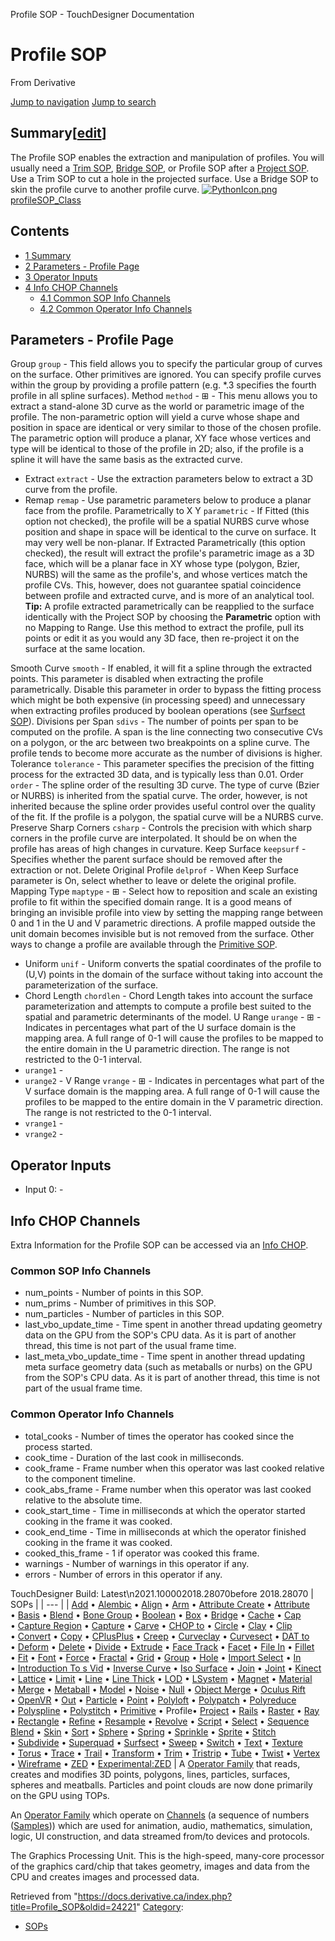 

Profile SOP - TouchDesigner Documentation




# Profile SOP
From Derivative

[Jump to navigation](#mw-head)
[Jump to search](#searchInput)
## Summary[[edit](https://docs.derivative.ca/index.php?title=Template:Summary&action=edit&section=T-1 "Edit section: Summary")]
The Profile SOP enables the extraction and manipulation of profiles.
You will usually need a [Trim SOP](Trim_SOP.html "Trim SOP"), [Bridge SOP](Bridge_SOP.html "Bridge SOP"), or Profile SOP after a [Project SOP](Project_SOP.html "Project SOP"). Use a Trim SOP to cut a hole in the projected surface. Use a Bridge SOP to skin the profile curve to another profile curve.
[![PythonIcon.png](images/c/c2/PythonIcon.png)](File_PythonIcon.html)[profileSOP\_Class](https://docs.derivative.ca/ProfileSOP_Class "ProfileSOP Class")
## Contents
* [1 Summary](#Summary)
* [2 Parameters - Profile Page](#Parameters_-_Profile_Page)
* [3 Operator Inputs](#Operator_Inputs)
* [4 Info CHOP Channels](#Info_CHOP_Channels)
  + [4.1 Common SOP Info Channels](#Common_SOP_Info_Channels)
  + [4.2 Common Operator Info Channels](#Common_Operator_Info_Channels)
  

## Parameters - Profile Page
Group `group` - This field allows you to specify the particular group of curves on the surface. Other primitives are ignored. You can specify profile curves within the group by providing a profile pattern (e.g. \*.3 specifies the fourth profile in all spline surfaces).
Method `method` - ⊞ - This menu allows you to extract a stand-alone 3D curve as the world or parametric image of the profile. The non-parametric option will yield a curve whose shape and position in space are identical or very similar to those of the chosen profile. The parametric option will produce a planar, XY face whose vertices and type will be identical to those of the profile in 2D; also, if the profile is a spline it will have the same basis as the extracted curve.
* Extract `extract` - Use the extraction parameters below to extract a 3D curve from the profile.
* Remap `remap` - Use parametric parameters below to produce a planar face from the profile.
Parametrically to X Y `parametric` - If Fitted (this option not checked), the profile will be a spatial NURBS curve whose position and shape in space will be identical to the curve on surface. It may very well be non-planar. If Extracted Parametrically (this option checked), the result will extract the profile's parametric image as a 3D face, which will be a planar face in XY whose type (polygon, Bzier, NURBS) will the same as the profile's, and whose vertices match the profile CVs. This, however, does not guarantee spatial coincidence between profile and extracted curve, and is more of an analytical tool.
**Tip:** A profile extracted parametrically can be reapplied to the surface identically with the Project SOP by choosing the **Parametric** option with no Mapping to Range. Use this method to extract the profile, pull its points or edit it as you would any 3D face, then re-project it on the surface at the same location.

Smooth Curve `smooth` - If enabled, it will fit a spline through the extracted points. This parameter is disabled when extracting the profile parametrically. Disable this parameter in order to bypass the fitting process which might be both expensive (in processing speed) and unnecessary when extracting profiles produced by boolean operations (see [Surfsect SOP](Surfsect_SOP.html "Surfsect SOP")).
Divisions per Span `sdivs` - The number of points per span to be computed on the profile. A span is the line connecting two consecutive CVs on a polygon, or the arc between two breakpoints on a spline curve. The profile tends to become more accurate as the number of divisions is higher.
Tolerance `tolerance` - This parameter specifies the precision of the fitting process for the extracted 3D data, and is typically less than 0.01.
Order `order` - The spline order of the resulting 3D curve. The type of curve (Bzier or NURBS) is inherited from the spatial curve. The order, however, is not inherited because the spline order provides useful control over the quality of the fit. If the profile is a polygon, the spatial curve will be a NURBS curve.
Preserve Sharp Corners `csharp` - Controls the precision with which sharp corners in the profile curve are interpolated. It should be on when the profile has areas of high changes in curvature.
Keep Surface `keepsurf` - Specifies whether the parent surface should be removed after the extraction or not.
Delete Original Profile `delprof` - When Keep Surface parameter is On, select whether to leave or delete the original profile.
Mapping Type `maptype` - ⊞ - Select how to reposition and scale an existing profile to fit within the specified domain range. It is a good means of bringing an invisible profile into view by setting the mapping range between 0 and 1 in the U and V parametric directions. A profile mapped outside the unit domain becomes invisible but is not removed from the surface. Other ways to change a profile are available through the [Primitive SOP](Primitive_SOP.html "Primitive SOP").
* Uniform `unif` - Uniform converts the spatial coordinates of the profile to (U,V) points in the domain of the surface without taking into account the parameterization of the surface.
* Chord Length `chordlen` - Chord Length takes into account the surface parameterization and attempts to compute a profile best suited to the spatial and parametric determinants of the model.
U Range `urange` - ⊞ - Indicates in percentages what part of the U surface domain is the mapping area. A full range of 0-1 will cause the profiles to be mapped to the entire domain in the U parametric direction. The range is not restricted to the 0-1 interval.
* `urange1` -
* `urange2` -
V Range `vrange` - ⊞ - Indicates in percentages what part of the V surface domain is the mapping area. A full range of 0-1 will cause the profiles to be mapped to the entire domain in the V parametric direction. The range is not restricted to the 0-1 interval.
* `vrange1` -
* `vrange2` -
  

## Operator Inputs
* Input 0:  -
  

## Info CHOP Channels
Extra Information for the Profile SOP can be accessed via an [Info CHOP](Info_CHOP.html "Info CHOP").

### Common SOP Info Channels
* num\_points - Number of points in this SOP.
* num\_prims - Number of primitives in this SOP.
* num\_particles - Number of particles in this SOP.
* last\_vbo\_update\_time - Time spent in another thread updating geometry data on the GPU from the SOP's CPU data. As it is part of another thread, this time is not part of the usual frame time.
* last\_meta\_vbo\_update\_time - Time spent in another thread updating meta surface geometry data (such as metaballs or nurbs) on the GPU from the SOP's CPU data. As it is part of another thread, this time is not part of the usual frame time.
### Common Operator Info Channels
* total\_cooks - Number of times the operator has cooked since the process started.
* cook\_time - Duration of the last cook in milliseconds.
* cook\_frame - Frame number when this operator was last cooked relative to the component timeline.
* cook\_abs\_frame - Frame number when this operator was last cooked relative to the absolute time.
* cook\_start\_time - Time in milliseconds at which the operator started cooking in the frame it was cooked.
* cook\_end\_time - Time in milliseconds at which the operator finished cooking in the frame it was cooked.
* cooked\_this\_frame - 1 if operator was cooked this frame.
* warnings - Number of warnings in this operator if any.
* errors - Number of errors in this operator if any.
  
TouchDesigner Build: Latest\n2021.100002018.28070before 2018.28070
| SOPs |
| --- |
| [Add](Add_SOP.html "Add SOP") • [Alembic](Alembic_SOP.html "Alembic SOP") • [Align](Align_SOP.html "Align SOP") • [Arm](Arm_SOP.html "Arm SOP") • [Attribute Create](Attribute_Create_SOP.html "Attribute Create SOP") • [Attribute](Attribute_SOP.html "Attribute SOP") • [Basis](Basis_SOP.html "Basis SOP") • [Blend](Blend_SOP.html "Blend SOP") • [Bone Group](Bone_Group_SOP.html "Bone Group SOP") • [Boolean](Boolean_SOP.html "Boolean SOP") • [Box](Box_SOP.html "Box SOP") • [Bridge](Bridge_SOP.html "Bridge SOP") • [Cache](Cache_SOP.html "Cache SOP") • [Cap](Cap_SOP.html "Cap SOP") • [Capture Region](Capture_Region_SOP.html "Capture Region SOP") • [Capture](Capture_SOP.html "Capture SOP") • [Carve](Carve_SOP.html "Carve SOP") • [CHOP to](CHOP_to_SOP.html "CHOP to SOP") • [Circle](Circle_SOP.html "Circle SOP") • [Clay](Clay_SOP.html "Clay SOP") • [Clip](Clip_SOP.html "Clip SOP") • [Convert](Convert_SOP.html "Convert SOP") • [Copy](Copy_SOP.html "Copy SOP") • [CPlusPlus](CPlusPlus_SOP.html "CPlusPlus SOP") • [Creep](Creep_SOP.html "Creep SOP") • [Curveclay](Curveclay_SOP.html "Curveclay SOP") • [Curvesect](Curvesect_SOP.html "Curvesect SOP") • [DAT to](DAT_to_SOP.html "DAT to SOP") • [Deform](Deform_SOP.html "Deform SOP") • [Delete](Delete_SOP.html "Delete SOP") • [Divide](Divide_SOP.html "Divide SOP") • [Extrude](Extrude_SOP.html "Extrude SOP") • [Face Track](Face_Track_SOP.html "Face Track SOP") • [Facet](Facet_SOP.html "Facet SOP") • [File In](File_In_SOP.html "File In SOP") • [Fillet](Fillet_SOP.html "Fillet SOP") • [Fit](Fit_SOP.html "Fit SOP") • [Font](Font_SOP.html "Font SOP") • [Force](Force_SOP.html "Force SOP") • [Fractal](Fractal_SOP.html "Fractal SOP") • [Grid](Grid_SOP.html "Grid SOP") • [Group](Group_SOP.html "Group SOP") • [Hole](Hole_SOP.html "Hole SOP") • [Import Select](Import_Select_SOP.html "Import Select SOP") • [In](In_SOP.html "In SOP") • [Introduction To s Vid](Introduction_To_SOPs_Vid.html "Introduction To SOPs Vid") • [Inverse Curve](Inverse_Curve_SOP.html "Inverse Curve SOP") • [Iso Surface](Iso_Surface_SOP.html "Iso Surface SOP") • [Join](Join_SOP.html "Join SOP") • [Joint](Joint_SOP.html "Joint SOP") • [Kinect](Kinect_SOP.html "Kinect SOP") • [Lattice](Lattice_SOP.html "Lattice SOP") • [Limit](Limit_SOP.html "Limit SOP") • [Line](Line_SOP.html "Line SOP") • [Line Thick](Line_Thick_SOP.html "Line Thick SOP") • [LOD](LOD_SOP.html "LOD SOP") • [LSystem](LSystem_SOP.html "LSystem SOP") • [Magnet](Magnet_SOP.html "Magnet SOP") • [Material](Material_SOP.html "Material SOP") • [Merge](Merge_SOP.html "Merge SOP") • [Metaball](Metaball_SOP.html "Metaball SOP") • [Model](Model_SOP.html "Model SOP") • [Noise](Noise_SOP.html "Noise SOP") • [Null](Null_SOP.html "Null SOP") • [Object Merge](Object_Merge_SOP.html "Object Merge SOP") • [Oculus Rift](Oculus_Rift_SOP.html "Oculus Rift SOP") • [OpenVR](OpenVR_SOP.html "OpenVR SOP") • [Out](Out_SOP.html "Out SOP") • [Particle](Particle_SOP.html "Particle SOP") • [Point](Point_SOP.html "Point SOP") • [Polyloft](Polyloft_SOP.html "Polyloft SOP") • [Polypatch](Polypatch_SOP.html "Polypatch SOP") • [Polyreduce](Polyreduce_SOP.html "Polyreduce SOP") • [Polyspline](Polyspline_SOP.html "Polyspline SOP") • [Polystitch](Polystitch_SOP.html "Polystitch SOP") • [Primitive](Primitive_SOP.html "Primitive SOP") • Profile• [Project](Project_SOP.html "Project SOP") • [Rails](Rails_SOP.html "Rails SOP") • [Raster](Raster_SOP.html "Raster SOP") • [Ray](Ray_SOP.html "Ray SOP") • [Rectangle](Rectangle_SOP.html "Rectangle SOP") • [Refine](Refine_SOP.html "Refine SOP") • [Resample](Resample_SOP.html "Resample SOP") • [Revolve](Revolve_SOP.html "Revolve SOP") • [Script](Script_SOP.html "Script SOP") • [Select](Select_SOP.html "Select SOP") • [Sequence Blend](Sequence_Blend_SOP.html "Sequence Blend SOP") • [Skin](Skin_SOP.html "Skin SOP") • [Sort](Sort_SOP.html "Sort SOP") • [Sphere](Sphere_SOP.html "Sphere SOP") • [Spring](Spring_SOP.html "Spring SOP") • [Sprinkle](Sprinkle_SOP.html "Sprinkle SOP") • [Sprite](Sprite_SOP.html "Sprite SOP") • [Stitch](Stitch_SOP.html "Stitch SOP") • [Subdivide](Subdivide_SOP.html "Subdivide SOP") • [Superquad](Superquad_SOP.html "Superquad SOP") • [Surfsect](Surfsect_SOP.html "Surfsect SOP") • [Sweep](Sweep_SOP.html "Sweep SOP") • [Switch](Switch_SOP.html "Switch SOP") • [Text](Text_SOP.html "Text SOP") • [Texture](Texture_SOP.html "Texture SOP") • [Torus](Torus_SOP.html "Torus SOP") • [Trace](Trace_SOP.html "Trace SOP") • [Trail](Trail_SOP.html "Trail SOP") • [Transform](Transform_SOP.html "Transform SOP") • [Trim](Trim_SOP.html "Trim SOP") • [Tristrip](Tristrip_SOP.html "Tristrip SOP") • [Tube](Tube_SOP.html "Tube SOP") • [Twist](Twist_SOP.html "Twist SOP") • [Vertex](Vertex_SOP.html "Vertex SOP") • [Wireframe](Wireframe_SOP.html "Wireframe SOP") • [ZED](ZED_SOP.html "ZED SOP") • [Experimental:ZED](Experimental_ZED_SOP.html "Experimental:ZED SOP") |
A [Operator Family](Operator_Family.html "Operator Family") that reads, creates and modifies 3D points, polygons, lines, particles, surfaces, spheres and meatballs. Particles and point clouds are now done primarily on the GPU using TOPs.

An [Operator Family](Operator_Family.html "Operator Family") which operate on [Channels](Channel.html "Channel") (a sequence of numbers ([Samples](Sample.html "Sample"))) which are used for animation, audio, mathematics, simulation, logic, UI construction, and data streamed from/to devices and protocols.

The Graphics Processing Unit. This is the high-speed, many-core processor of the graphics card/chip that takes geometry, images and data from the CPU and creates images and processed data.

Retrieved from "<https://docs.derivative.ca/index.php?title=Profile_SOP&oldid=24221>"
[Category](Special_Categories.html "Special:Categories"):
* [SOPs](https://docs.derivative.ca/index.php?title=Category:SOPs&action=edit&redlink=1 "Category:SOPs (page does not exist)")